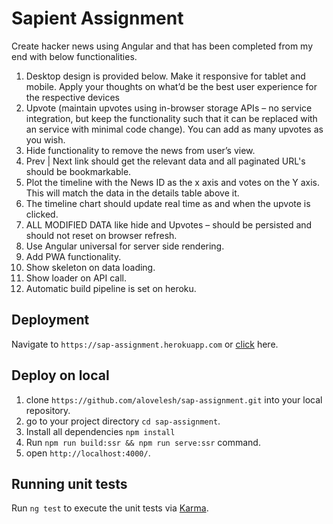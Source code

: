 # Sapient Assignment

Create hacker news using Angular and that has been completed from my end with below functionalities.

1. Desktop design is provided below. Make it responsive for tablet and mobile. Apply your thoughts on what’d be the best user experience for the respective devices
2. Upvote (maintain upvotes using in-browser storage APIs – no service integration, but keep the functionality such that it can be replaced with an service with minimal code change). You can add as many upvotes as you wish.
3. Hide functionality to remove the news from user’s view.
4. Prev | Next link should get the relevant data and all paginated URL's should be bookmarkable.
5. Plot the timeline with the News ID as the x axis and votes on the Y axis. This will match the data in the details table above it. 
6. The timeline chart should update real time as and when the upvote is clicked.
7. ALL MODIFIED DATA like hide and Upvotes – should be persisted and should not reset on browser refresh.
8. Use Angular universal for server side rendering.
9. Add PWA functionality.
10. Show skeleton on data loading.
11. Show loader on API call.
12. Automatic build pipeline is set on heroku.

## Deployment

Navigate to `https://sap-assignment.herokuapp.com` or [click](https://sap-assignment.herokuapp.com) here.

## Deploy on local

1. clone `https://github.com/alovelesh/sap-assignment.git` into your local repository.
2. go to your project directory `cd sap-assignment`.
3. Install all dependencies `npm install`
4. Run `npm run build:ssr && npm run serve:ssr` command.
5. open `http://localhost:4000/`.


## Running unit tests
Run `ng test` to execute the unit tests via [Karma](https://karma-runner.github.io).


